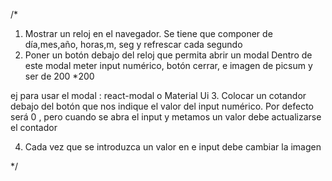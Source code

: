 /*
1. Mostrar un reloj en el navegador. 
Se tiene que componer 
de día,mes,año, horas,m, seg y refrescar cada segundo
2. Poner un botón debajo del reloj que permita abrir un modal
Dentro de este modal meter input numérico, botón cerrar,
e imagen de picsum y ser de 200 *200

ej para usar el modal : react-modal o Material Ui
3. Colocar un cotandor debajo del botón 
que nos indique el valor del input numérico.
Por defecto será 0 , pero cuando se abra el input y metamos un valor
debe actualizarse el contador

4. Cada vez que se introduzca un valor en e
input debe cambiar la imagen 


*/
